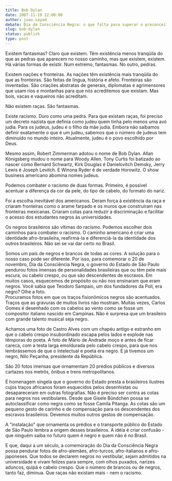 ```yaml
---
title: Bob Dylan
date: 2007-11-19 22:00:00
author: joao.sayad
debate: Dia da Consciência Negra: o que falta para superar o preconceito?
slug: bob-dylan
status: publish 
type: post
---
```


Existem fantasmas? Claro que existem. Têm existência menos tranqüila do que as pedras que aparecem no nosso caminho, mas que existem, existem. Há várias formas de existir. Num extremo, fantasmas. No outro, pedras.  
  
Existem nações e fronteiras. As nações têm existência mais tranqüila do que as fronteiras. São feitas de língua, história e afeto. Fronteiras são inventadas. São criações abstratas de generais, diplomatas e agrimensores que usam rios e montanhas para que nós acreditemos que existam. Mas bois, vacas e vaqueiros não acreditam.  
  
Não existem raças. São fantasmas.  
  
Existe racismo. Duro como uma pedra. Para que existam raças, foi preciso um decreto nazista que definia como judeu quem tinha pelo menos uma avó judia. Para os judeus, judeu é o filho da mãe judia. Embora não saibamos definir exatamente o que é um judeu, sabemos que o número de judeus tem diminuído no mundo inteiro. Atualmente, judeu é o povo escolhido por Deus.  
  
Mesmo assim, Robert Zimmerman adotou o nome de Bob Dylan. Allan Königsberg mudou o nome para Woody Allen. Tony Curtis foi batizado ao nascer como Bernard Schwartz, Kirk Douglas é Danielovitch Demsky, Jerry Lewis é Joseph Levitch. E Winona Ryder é de verdade Horowitz. O show business americano abomina nomes judeus.  
  
Podemos combater o racismo de duas formas. Primeiro, é possível acentuar a diferença da cor da pele, do tipo de cabelo, do formato do nariz.  
  
Foi a escolha inevitável dos americanos. Deram força à existência da raça e criaram fronteiras como o arame farpado e os muros que construíram nas fronteiras mexicanas. Criaram cotas para reduzir a discriminação e facilitar o acesso dos estudantes negros às universidades.  
  
Os negros brasileiros são vítimas do racismo. Podemos escolher dois caminhos para combater o racismo. O caminho americano é criar uma identidade afro-brasileira, reafirmá-la e diferenciá-la da identidade dos outros brasileiros. Não sei se vai dar certo no Brasil.  
  
Somos um país de negros e brancos de todas as cores. A solução para o nosso caso pode ser diferente. Por isso, para comemorar o 20 de novembro, Dia da Consciência Negra, o governo do Estado de São Paulo pendurou fotos imensas de personalidades brasileiras que ou têm pele mais escura, ou cabelo crespo, ou que são descendentes de escravos. Em muitos casos, esquecemos de propósito ou não nos ensinaram que eram negros. Você sabia que Teodoro Sampaio, um dos fundadores da Poli, era negro? Olhe a foto.   
Procuramos fotos em que os traços fisionômicos negros são acentuados. Traços que as gravuras de muitos livros não mostram. Muitas vezes, Carlos Gomes é desenhado com os cabelos ao vento como se fosse um compositor italiano nascido em Campinas. Não é surpresa que um brasileiro com grande talento musical seja negro.  
  
Achamos uma foto de Castro Alves com um chapéu antigo e estranho em que o cabelo crespo insubordinado escapa pelos lados e explode nas têmporas do poeta. A foto de Mário de Andrade moço e antes de ficar careca, com a testa larga emoldurada pelo cabelo crespo, para que nos lembrássemos de que o intelectual e poeta era negro. E já tivemos um negro, Nilo Peçanha, presidente da República.  
  
São 20 fotos imensas que ornamentam 20 prédios públicos e diversos cartazes nos metrôs, ônibus e trens metropolitanos.  
  
É homenagem singela que o governo do Estado presta a brasileiros ilustres cujos traços africanos foram esquecidos pelos desenhistas ou desapareceram em outras fotografias. Não é preciso ser contra as cotas para negros nos vestibulares. Desde que Gisele Bündchen possa se autoclassificar como negra como se fosse Camila Pitanga. As cotas são um pequeno gesto de carinho e de compensação para os descendentes dos escravos brasileiros. Devemos muitos outros gestos de compensação.  
  
A "instalação" que ornamenta os prédios e o transporte público do Estado de São Paulo lembra a origem desses brasileiros. A idéia é criar confusão -que ninguém saiba no futuro quem é negro e quem não é no Brasil.  
  
E que, daqui a um século, a comemoração do Dia da Consciência Negra possa pendurar fotos de afro-alemães, afro-turcos, afro-italianos e afro-japoneses. Que todos se declarem negros no vestibular, sejam admitidos na universidade e vivam felizes para sempre, com olhos puxados, narizes aduncos, quipá e cabelo crespo. Que o número de brancos ou de negros, tanto faz, diminua. Que raças não existam mais - nem o racismo.
